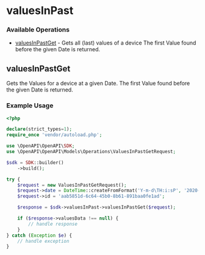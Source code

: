 # valuesInPast

### Available Operations

* [valuesInPastGet](#valuesinpastget) - Gets all (last) values of a device
            The first Value found before the given Date is returned.

## valuesInPastGet

Gets the Values for a device at a given Date. The first Value found before the given Date is returned.

### Example Usage

```php
<?php

declare(strict_types=1);
require_once 'vendor/autoload.php';

use \OpenAPI\OpenAPI\SDK;
use \OpenAPI\OpenAPI\Models\Operations\ValuesInPastGetRequest;

$sdk = SDK::builder()
    ->build();

try {
    $request = new ValuesInPastGetRequest();
    $request->date = DateTime::createFromFormat('Y-m-d\TH:i:sP', '2020-04-05T04:18:39.006Z');
    $request->id = 'aab5851d-6c64-45b0-8b61-891baa0fe1ad';

    $response = $sdk->valuesInPast->valuesInPastGet($request);

    if ($response->valuesData !== null) {
        // handle response
    }
} catch (Exception $e) {
    // handle exception
}
```
